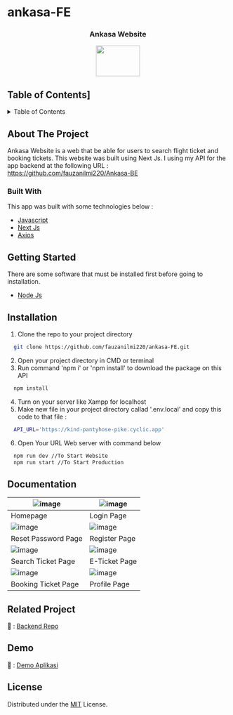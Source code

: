 # ankasa-FE
<div align="center">
    <h3 align="center">Ankasa Website</h3>
    <img src='https://user-images.githubusercontent.com/126861853/244945904-ac9780fa-cae4-4c1b-baa1-8385134917bd.png' width="100" height="70" />
</div>

## Table of Contents]
<details>
  <summary>Table of Contents</summary>
  <ol>
    <li>
      <a href="#about-the-project">About The Project</a>
      <ul>
        <li><a href="#built-with">Built With</a></li>
      </ul>
    </li>
    <li><a href="#getting-started">Getting Started</a></li>
    <li><a href="#installation">Installation</a></li>
    <li><a href="#documentation">Documentation</a></li>
    <li><a href="#related-project">Related Project</a></li>
    <li><a href="#Demo">Demo</a></li>
    <li><a href="#license">License</a></li>
  </ol>
</details>

## About The Project
Ankasa Website is a web that be able for users to search flight ticket and booking tickets. This website was built using Next Js. I using my API for the app backend at the following URL : https://github.com/fauzanilmi220/Ankasa-BE

### Built With
This app was built with some technologies below : <br>
- <a href='https://www.javascript.com/'>Javascript</a><br>
- <a href='https://nextjs.org'>Next Js</a><br>
- <a href='https://axios-http.com/'>Axios</a><br>

## Getting Started
There are some software that must be installed first before going to installation.
* <a href='https://nodejs.org/en/download'>Node Js</a><br>

## Installation

1. Clone the repo to your project directory

```bash
  git clone https://github.com/fauzanilmi220/ankasa-FE.git
```
2. Open your project directory in CMD or terminal
3. Run command 'npm i' or 'npm install' to download the package on this API
```bash
  npm install
```
4. Turn on your server like Xampp for localhost
5. Make new file in your project directory callad '.env.local' and copy this code to that file :
```bash
  API_URL='https://kind-pantyhose-pike.cyclic.app'
```
6. Open Your URL Web server with command below
```bash
  npm run dev //To Start Website
  npm run start //To Start Production
```

## Documentation
| ![image](https://user-images.githubusercontent.com/126861853/242146591-3d4f99f7-32a1-487c-9ebf-68345fed49e9.png) | ![image](https://user-images.githubusercontent.com/126861853/242146601-bef9f698-51d8-466d-9989-88f39d7e9304.png) |
|----------------------------------|-----------------------------------|
| Homepage                         | Login Page                        |
|![image](https://user-images.githubusercontent.com/126861853/242146603-8d2e1e22-6e5c-49a5-a07a-b34b54b9ea8b.png) | ![image](https://user-images.githubusercontent.com/126861853/242146605-5bafc2ce-6f4a-4fd5-a7d5-a4c4d3e4df6a.png) |
| Reset Password Page                    | Register Page                      |
| ![image](https://user-images.githubusercontent.com/126861853/242146610-ef76c880-1cda-4488-a64e-e9b302f62ff2.png) | ![image](https://user-images.githubusercontent.com/126861853/242146614-aba4050f-f59a-4756-a22c-f33f8bc664d3.png) |
| Search Ticket Page               | E-Ticket Page               |
| ![image](https://user-images.githubusercontent.com/126861853/247616296-b99ffc72-ac6d-4df6-b357-fcdda8a738d4.png) | ![image](https://user-images.githubusercontent.com/126861853/247618888-f8da93dc-e3e5-4e80-a3f5-7ec1ffcf384a.png) |
| Booking Ticket Page               | Profile Page              |


## Related Project
🚀 : [Backend Repo](https://github.com/fauzanilmi220/Ankasa-BE)

## Demo 
🚀 : [Demo Aplikasi](https://ankasa-fe.vercel.app/)


## License
Distributed under the [MIT](/LICENSE) License.
